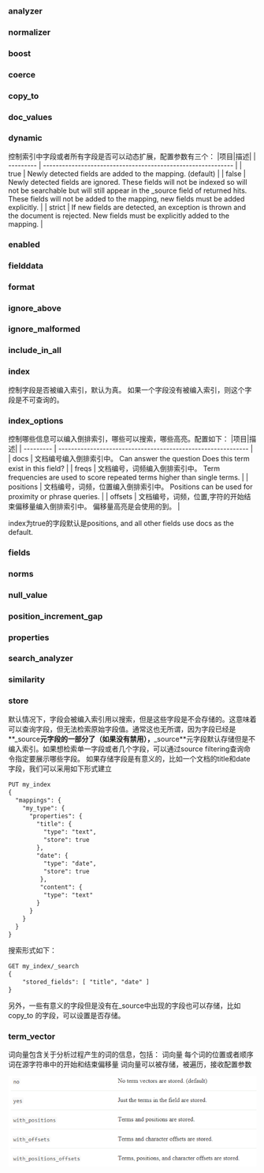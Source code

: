 ### analyzer                          

### normalizer 

### boost 

### coerce 

### copy_to 

### doc_values 

### dynamic

控制索引中字段或者所有字段是否可以动态扩展，配置参数有三个：
|项目|描述|
| --------- | ------------------------------------------------------------ |
| true   | Newly detected   fields are added to the mapping. (default)  |
| false  | Newly detected   fields are ignored. These fields will not be indexed so will not be   searchable but will still appear in the _source field of returned hits. These   fields will not be added to the mapping, new fields must be added explicitly. |
| strict | If new fields are   detected, an exception is thrown and the document is rejected. New fields   must be explicitly added to the mapping. |

### enabled 

### fielddata 

### format 

### ignore_above 

### ignore_malformed 

### include_in_all 

### index
控制字段是否被编入索引，默认为真。
如果一个字段没有被编入索引，则这个字段是不可查询的。

### index_options

控制哪些信息可以编入倒排索引，哪些可以搜索，哪些高亮。配置如下：
|项目|描述|
| --------- | ------------------------------------------------------------ |
| docs      | 文档编号编入倒排索引中。    Can answer the question Does this term exist   in this field? |
| freqs     | 文档编号，词频编入倒排索引中。   Term frequencies   are used to score repeated terms higher than single terms. |
| positions | 文档编号，词频，位置编入倒排索引中。    Positions can be used for proximity or   phrase queries. |
| offsets   | 文档编号，词频，位置,字符的开始结束偏移量编入倒排索引中。    偏移量高亮是会使用的到。 |

index为true的字段默认是positions, and all other fields use docs as the default.

### fields 

### norms 

### null_value 

### position_increment_gap 

### properties 

### search_analyzer 

### similarity 

### store

默认情况下，字段会被编入索引用以搜索，但是这些字段是不会存储的。这意味着可以查询字段，但无法检索原始字段值。通常这也无所谓，因为字段已经是**_source**元字段的一部分了（如果没有禁用），**_source**元字段默认存储但是不编入索引。如果想检索单一字段或者几个字段，可以通过source filtering查询命令指定要展示哪些字段。
如果存储字段是有意义的，比如一个文档的title和date字段，我们可以采用如下形式建立

```
PUT my_index
{
  "mappings": {
    "my_type": {
      "properties": {
        "title": {
          "type": "text",
          "store": true 
        },
        "date": {
          "type": "date",
          "store": true 
         },
         "content": {
          "type": "text"
        }
      }
    }
  }
}
```
搜索形式如下：

```
GET my_index/_search
{
    "stored_fields": [ "title", "date" ] 
}
```
另外，一些有意义的字段但是没有在_source中出现的字段也可以存储，比如 copy_to 的字段，可以设置是否存储。
### term_vector 
词向量包含关于分析过程产生的词的信息，包括： 
词向量 
每个词的位置或者顺序
词在源字符串中的开始和结束偏移量 
词向量可以被存储，被遍历，接收配置参数

![1](../image/es3.3-1.png)



 

 